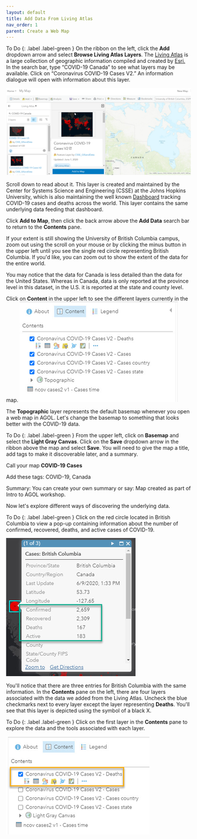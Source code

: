 ```yaml
---
layout: default
title: Add Data From Living Atlas
nav_order: 1
parent: Create a Web Map
---
```


To Do
{: .label .label-green }
On the ribbon on the left, click the **Add** dropdown arrow and select **Browse Living Atlas Layers**. The [Living Atlas](https://livingatlas.arcgis.com/en/) is a large collection of geographic information compiled and created by [Esri.](https://www.esri.com/en-us/home) In the search bar, type “COVID-19 Canada” to see what layers may be available. Click on “Coronavirus COVID-19 Cases V2.” An information dialogue will open with information about this layer.   

![add_LA_data](https://raw.githubusercontent.com/fiddleHeads/intro-AGOL/master/add_LA_data.png)

Scroll down to read about it. This layer is created and maintained by the Center for Systems Science and Engineering (CSSE) at the Johns Hopkins University, which is also maintaining the well known [Dashboard](https://coronavirus.jhu.edu/map.html) tracking COVID-19 cases and deaths across the world. This layer contains the same underlying data feeding that dashboard.

Click **Add to Map**, then click the back arrow above the **Add Data** search bar to return to the **Contents** pane.

If your extent is still showing the University of British Columbia campus, zoom out using the scroll on your mouse or by clicking the  minus button in the upper left until you see the single red circle representing British Columbia. If you'd like, you can zoom out to show the extent of the data for the entire world.

You may notice that the data for Canada is less detailed than the data for the United States. Whereas in Canada, data is only reported at the province level in this dataset, in the U.S. it is reported at the state and county level. 

Click on **Content** in the upper left to see the different layers currently in the map. 
![content](https://raw.githubusercontent.com/fiddleHeads/intro-AGOL/master/content.jpg)

The **Topographic** layer represents the default basemap whenever you open a web map in AGOL. Let's change the basemap to something that looks better with the COVID-19 data.

To Do 
{: .label .label-green }
From the upper left, click on **Basemap** and select the **Light Gray Canvas**.
Click on the **Save** dropdown arrow in the ribbon above the map and select **Save**.
You will need to give the map a title, add tags to make it discoverable later, and a summary.

Call your map **COVID-19 Cases**

Add these tags: COVID-19, Canada

Summary: You can create your own summary or say: Map created as part of Intro to AGOL workshop.

Now let's explore different ways of discovering the underlying data.

To Do
{: .label .label-green }
Click on the red circle located in British Columbia to view a pop-up containing information about the number of confirmed, recovered, deaths, and active cases of COVID-19.

![covidCases.jpg](https://raw.githubusercontent.com/fiddleHeads/intro-AGOL/master/covidCases.jpg)

You'll notice that there are three entries for British Columbia with the same information. In the **Contents** pane on the left, there are four layers associated with the data we added from the Living Atlas. Uncheck the blue checkmarks next to every layer except the layer representing **Deaths**. 
You'll see that this layer is depicted using the symbol of a black X.

To Do
{: .label .label-green }
Click on the first layer in the **Contents** pane to explore the data and the tools associated with each layer.

![deathsLyr.jpg](https://raw.githubusercontent.com/fiddleHeads/intro-AGOL/master/deathsLyr.jpg)



